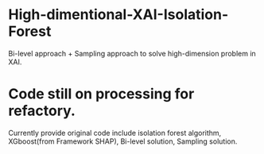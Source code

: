 # High-dimentional-XAI-Isolation-Forest
Bi-level approach + Sampling approach to solve high-dimension problem in XAI.  
# Code still on processing for refactory.  
Currently provide original code include isolation forest algorithm, XGboost(from Framework SHAP), Bi-level solution, Sampling solution.  
